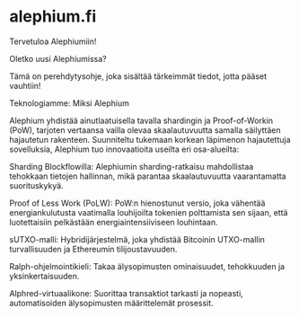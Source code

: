 # alephium.fi

Tervetuloa Alephiumiin!

Oletko uusi Alephiumissa?

Tämä on perehdytysohje, joka sisältää tärkeimmät tiedot, jotta pääset vauhtiin!

Teknologiamme: Miksi Alephium

Alephium yhdistää ainutlaatuisella tavalla shardingin ja Proof-of-Workin (PoW), tarjoten vertaansa vailla olevaa skaalautuvuutta samalla säilyttäen hajautetun rakenteen. Suunniteltu tukemaan korkean läpimenon hajautettuja sovelluksia, Alephium tuo innovaatioita useilta eri osa-alueilta:

Sharding Blockflowilla: Alephiumin sharding-ratkaisu mahdollistaa tehokkaan tietojen hallinnan, mikä parantaa skaalautuvuutta vaarantamatta suorituskykyä.

Proof of Less Work (PoLW): PoW:n hienostunut versio, joka vähentää energiankulutusta vaatimalla louhijoilta tokenien polttamista sen sijaan, että luotettaisiin pelkästään energiaintensiiviseen louhintaan.

sUTXO-malli: Hybridijärjestelmä, joka yhdistää Bitcoinin UTXO-mallin turvallisuuden ja Ethereumin tilijoustavuuden.

Ralph-ohjelmointikieli: Takaa älysopimusten ominaisuudet, tehokkuuden ja yksinkertaisuuden.

Alphred-virtuaalikone: Suorittaa transaktiot tarkasti ja nopeasti, automatisoiden älysopimusten määrittelemät prosessit.

